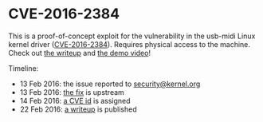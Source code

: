 CVE-2016-2384
=============

This is a proof-of-concept exploit for the vulnerability in the usb-midi Linux kernel driver ([CVE-2016-2384](https://cve.mitre.org/cgi-bin/cvename.cgi?name=CVE-2016-2384)).
Requires physical access to the machine.
Check out [the writeup](https://xairy.github.io/blog/2016/cve-2016-2384) and [the demo video](https://www.youtube.com/watch?v=lfl1NJn1nvo)!

Timeline:

* 13 Feb 2016: the issue reported to security@kernel.org
* 13 Feb 2016: [the fix](https://git.kernel.org/cgit/linux/kernel/git/torvalds/linux.git/commit/?id=07d86ca93db7e5cdf4743564d98292042ec21af7) is upstream
* 14 Feb 2016: [a CVE id](https://cve.mitre.org/cgi-bin/cvename.cgi?name=CVE-2016-2384) is assigned
* 22 Feb 2016: [a writeup](https://xairy.github.io/blog/2016/cve-2016-2384) is published
